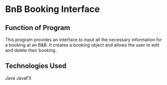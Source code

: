 # BnB Booking Interface

## Function of Program

This program provides an interface to input all the necessary information for
a booking at an B&B. It creates a booking object and allows the user to edit 
and delete their booking.

## Technologies Used

Java
JavaFX

